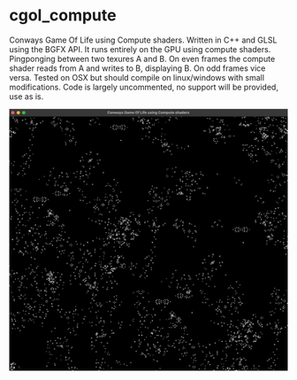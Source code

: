 # cgol_compute
 Conways Game Of Life using Compute shaders. Written in C++ and GLSL using the BGFX API. It runs entirely on the GPU using compute shaders. Pingponging between two texures A and B. On even frames the compute shader reads from A and writes to B, displaying B. On odd frames vice versa. Tested on OSX but should compile on linux/windows with small modifications. Code is largely uncommented, no support will be provided, use as is.

![ScreenShot](Screenshot.png)
